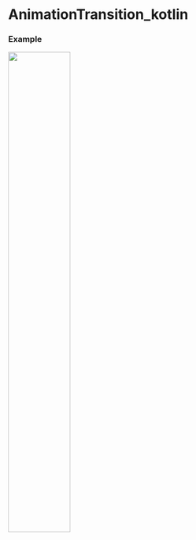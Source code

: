 # AnimationTransition_kotlin


### Example  

<img width="50%" src="https://user-images.githubusercontent.com/14201479/166609233-cec55c09-ff3f-49f7-878f-602aaef3c2f9.gif"/>

